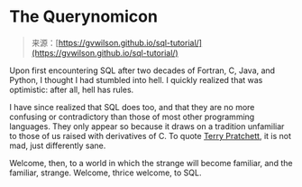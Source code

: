 <!--yml
category: 未分类
date: 2024-05-27 14:37:45
-->

# The Querynomicon

> 来源：[https://gvwilson.github.io/sql-tutorial/](https://gvwilson.github.io/sql-tutorial/)

Upon first encountering SQL after two decades of Fortran, C, Java, and Python, I thought I had stumbled into hell. I quickly realized that was optimistic: after all, hell has rules.

I have since realized that SQL does too, and that they are no more confusing or contradictory than those of most other programming languages. They only appear so because it draws on a tradition unfamiliar to those of us raised with derivatives of C. To quote [Terry Pratchett](https://terrypratchett.com/), it is not mad, just differently sane.

Welcome, then, to a world in which the strange will become familiar, and the familiar, strange. Welcome, thrice welcome, to SQL.